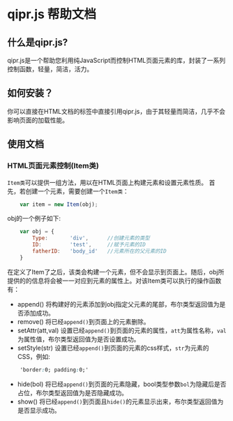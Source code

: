 # qipr.js 帮助文档

## 什么是qipr.js?
qipr.js是一个帮助您利用纯JavaScript而控制HTML页面元素的库，封装了一系列控制函数，轻量，简洁，活力。

## 如何安装？
你可以直接在HTML文档的<head>标签中直接引用qipr.js，由于其轻量而简洁，几乎不会影响页面的加载性能。

## 使用文档

### HTML页面元素控制(Item类)
`Item类`可以提供一组方法，用以在HTML页面上构建元素和设置元素性质。
首先，若创建一个元素，需要创建一个`Item类`：
```javascript
    var item = new Item(obj);
```

obj的一个例子如下:
```javascript
    var obj = {
        Type:       'div',      //创建元素的类型
        ID:         'test',     //赋予元素的ID
        fatherID:   'body_id'   //元素所在的父元素的ID
    }
```

在定义了Item了之后，该类会构建一个元素，但不会显示到页面上。随后，obj所提供的的信息将会被一一对应到元素的属性上。对该Item类可以执行的操作函数有：
- append() 将构建好的元素添加到obj指定父元素的尾部，布尔类型返回值为是否添加成功。
- remove() 将已经`append()`到页面上的元素删除。
- setAttr(att,val) 设置已经`append()`到页面的元素的属性，`att`为属性名称，`val`为属性值，布尔类型返回值为是否设置成功。
- setStyle(str) 设置已经`append()`到页面的元素的css样式，`str`为元素的CSS，例如:
```css
    'border:0; padding:0;'
```
- hide(bol) 将已经`append()`到页面的元素隐藏，bool类型参数`bol`为隐藏后是否占位，布尔类型返回值为是否隐藏成功。
- show() 将已经`append()`到页面且`hide()`的元素显示出来，布尔类型返回值为是否显示成功。
